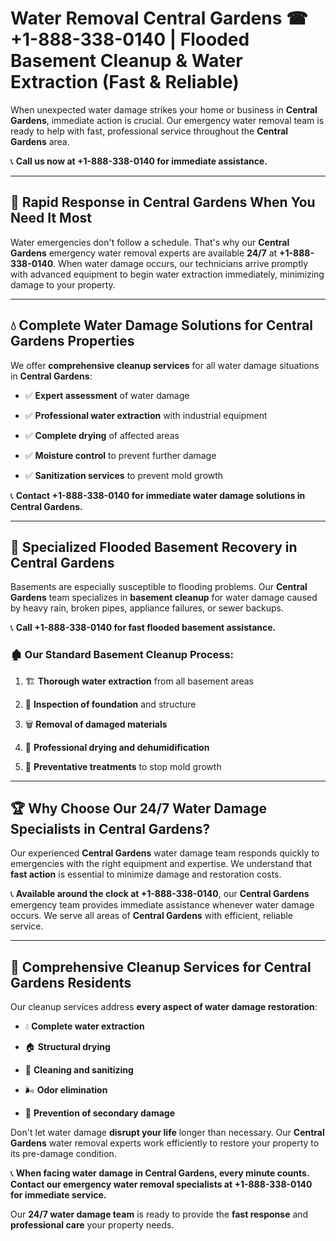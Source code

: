 # Water Removal Central Gardens ☎ +1-888-338-0140 | Flooded Basement Cleanup & Water Extraction (Fast & Reliable)

When unexpected water damage strikes your home or business in **Central Gardens**, immediate action is crucial. Our emergency water removal team is ready to help with fast, professional service throughout the **Central Gardens** area. 

📞 **Call us now at +1-888-338-0140 for immediate assistance.**
---
## 🚀 Rapid Response in Central Gardens When You Need It Most
Water emergencies don't follow a schedule. That's why our **Central Gardens** emergency water removal experts are available **24/7** at **+1-888-338-0140**. When water damage occurs, our technicians arrive promptly with advanced equipment to begin water extraction immediately, minimizing damage to your property.
---
## 💧 Complete Water Damage Solutions for Central Gardens Properties
We offer **comprehensive cleanup services** for all water damage situations in **Central Gardens**:
- ✅ **Expert assessment** of water damage  
- ✅ **Professional water extraction** with industrial equipment  
- ✅ **Complete drying** of affected areas  
- ✅ **Moisture control** to prevent further damage  
- ✅ **Sanitization services** to prevent mold growth  
📞 **Contact +1-888-338-0140 for immediate water damage solutions in Central Gardens.**
---
## 🌊 Specialized Flooded Basement Recovery in Central Gardens
Basements are especially susceptible to flooding problems. Our **Central Gardens** team specializes in **basement cleanup** for water damage caused by heavy rain, broken pipes, appliance failures, or sewer backups. 
📞 **Call +1-888-338-0140 for fast flooded basement assistance.**
### 🏚️ Our Standard Basement Cleanup Process:
1. 🏗️ **Thorough water extraction** from all basement areas  
2. 🔎 **Inspection of foundation** and structure  
3. 🗑️ **Removal of damaged materials**  
4. 💨 **Professional drying and dehumidification**  
5. 🚫 **Preventative treatments** to stop mold growth  
---
## 🏆 Why Choose Our 24/7 Water Damage Specialists in Central Gardens?
Our experienced **Central Gardens** water damage team responds quickly to emergencies with the right equipment and expertise. We understand that **fast action** is essential to minimize damage and restoration costs.
📞 **Available around the clock at +1-888-338-0140**, our **Central Gardens** emergency team provides immediate assistance whenever water damage occurs. We serve all areas of **Central Gardens** with efficient, reliable service.
---
## 🧹 Comprehensive Cleanup Services for Central Gardens Residents
Our cleanup services address **every aspect of water damage restoration**:
- 💧 **Complete water extraction**  
- 🏠 **Structural drying**  
- 🧼 **Cleaning and sanitizing**  
- 🌬️ **Odor elimination**  
- 🚫 **Prevention of secondary damage**  
Don't let water damage **disrupt your life** longer than necessary. Our **Central Gardens** water removal experts work efficiently to restore your property to its pre-damage condition.
📞 **When facing water damage in Central Gardens, every minute counts. Contact our emergency water removal specialists at +1-888-338-0140 for immediate service.**
Our **24/7 water damage team** is ready to provide the **fast response** and **professional care** your property needs.
